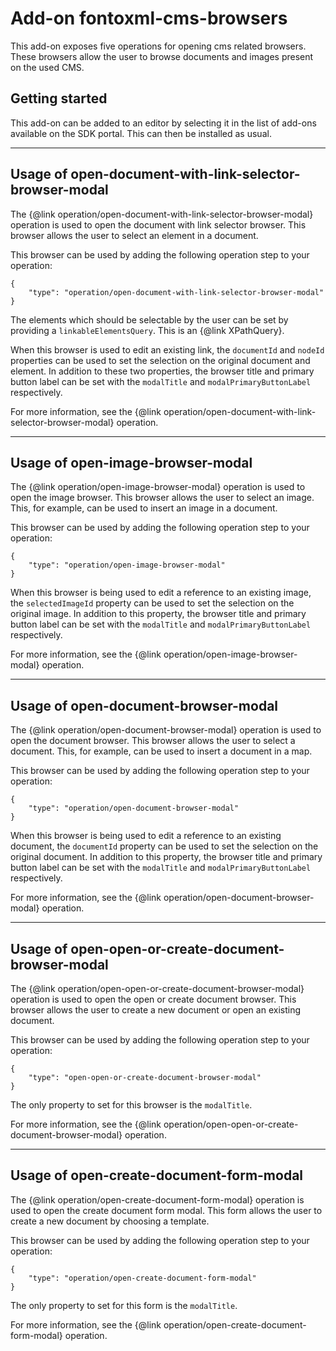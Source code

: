# Add-on fontoxml-cms-browsers

This add-on exposes five operations for opening cms related browsers. These browsers allow the user to browse documents and images present on the used CMS.

## Getting started

This add-on can be added to an editor by selecting it in the list of add-ons available on the SDK portal. This can then be installed as usual.

---

## Usage of open-document-with-link-selector-browser-modal

The {@link operation/open-document-with-link-selector-browser-modal} operation is used to open the document with link selector browser. This browser allows the user to select an element in a document.

This browser can be used by adding the following operation step to your operation:

```
{
    "type": "operation/open-document-with-link-selector-browser-modal"
}
```

The elements which should be selectable by the user can be set by providing a `linkableElementsQuery`. This is an {@link XPathQuery}.

When this browser is used to edit an existing link, the `documentId` and `nodeId` properties can be used to set the selection on the original document and element. In addition to these two properties, the browser title and primary button label can be set with the `modalTitle` and `modalPrimaryButtonLabel` respectively.

For more information, see the {@link operation/open-document-with-link-selector-browser-modal} operation.

---

## Usage of open-image-browser-modal

The {@link operation/open-image-browser-modal} operation is used to open the image browser. This browser allows the user to select an image. This, for example, can be used to insert an image in a document.

This browser can be used by adding the following operation step to your operation:

```
{
    "type": "operation/open-image-browser-modal"
}
```

When this browser is being used to edit a reference to an existing image, the `selectedImageId` property can be used to set the selection on the original image. In addition to this property, the browser title and primary button label can be set with the `modalTitle` and `modalPrimaryButtonLabel` respectively.

For more information, see the {@link operation/open-image-browser-modal} operation.

---

## Usage of open-document-browser-modal

The {@link operation/open-document-browser-modal} operation is used to open the document browser. This browser allows the user to select a document. This, for example, can be used to insert a document in a map.

This browser can be used by adding the following operation step to your operation:

```
{
    "type": "operation/open-document-browser-modal"
}
```

When this browser is being used to edit a reference to an existing document, the `documentId` property can be used to set the selection on the original document. In addition to this property, the browser title and primary button label can be set with the `modalTitle` and `modalPrimaryButtonLabel` respectively.

For more information, see the {@link operation/open-document-browser-modal} operation.

---

## Usage of open-open-or-create-document-browser-modal

The {@link operation/open-open-or-create-document-browser-modal} operation is used to open the open or create document browser. This browser allows the user to create a new document or open an existing document.

This browser can be used by adding the following operation step to your operation:

```
{
    "type": "open-open-or-create-document-browser-modal"
}
```

The only property to set for this browser is the `modalTitle`.

For more information, see the {@link operation/open-open-or-create-document-browser-modal} operation.

---

## Usage of open-create-document-form-modal

The {@link operation/open-create-document-form-modal} operation is used to open the create document form modal. This form allows the user to create a new document by choosing a template.

This browser can be used by adding the following operation step to your operation:

```
{
    "type": "operation/open-create-document-form-modal"
}
```

The only property to set for this form is the `modalTitle`.

For more information, see the {@link operation/open-create-document-form-modal} operation.
